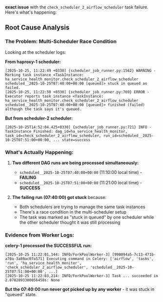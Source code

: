 **exact issue** with the `check_scheduler_2_airflow_scheduler` task failure. Here's what's happening:

## **Root Cause Analysis**

### **The Problem: Multi-Scheduler Race Condition**

Looking at the scheduler logs:

**From haproxy-1 scheduler:**
```
[2025-10-25, 11:22:49 +0330] {scheduler_job_runner.py:1562} WARNING - Marking task instance <TaskInstance: ha_service_health_monitor.check_scheduler_2_airflow_scheduler scheduled__2025-10-25T07:40:00+00:00 [queued]> stuck in queued as failed.
[2025-10-25, 11:22:50 +0330] {scheduler_job_runner.py:769} ERROR - Executor reports task instance <TaskInstance: ha_service_health_monitor.check_scheduler_2_airflow_scheduler scheduled__2025-10-25T07:40:00+00:00 [queued]> finished (failed) although the task says it's queued.
```

**But from scheduler-2 scheduler:**
```
[2025-10-25T14:52:04.425+0330] {scheduler_job_runner.py:721} INFO - TaskInstance Finished: dag_id=ha_service_health_monitor, task_id=check_scheduler_2_airflow_scheduler, run_id=scheduled__2025-10-25T07:51:00+00:00, ... state=success
```

### **What's Actually Happening:**

1. **Two different DAG runs are being processed simultaneously:**
   - `scheduled__2025-10-25T07:40:00+00:00` (11:10:00 local time) - **FAILING**
   - `scheduled__2025-10-25T07:51:00+00:00` (11:21:00 local time) - **SUCCESS**

2. **The failing run (07:40:00) got stuck** because:
   - Both schedulers are trying to manage the same task instances
   - There's a race condition in the multi-scheduler setup
   - The task was marked as "stuck in queued" by one scheduler while the other scheduler thought it was still processing

### **Evidence from Worker Logs:**

**celery-1 processed the SUCCESSFUL run:**
```
[2025-10-25 11:22:01,144: INFO/ForkPoolWorker-3] [990094a5-7c13-471b-a70a-3a89ac07a571] Executing command in Celery: ['airflow', 'tasks', 'run', 'ha_service_health_monitor', 'check_scheduler_2_airflow_scheduler', 'scheduled__2025-10-25T07:51:00+00:00', ...]
[2025-10-25 11:22:03,214: INFO/ForkPoolWorker-3] Task ... succeeded in 2.0782893300056458s: None
```

**But the 07:40:00 run never got picked up by any worker** - it was stuck in "queued" state.

